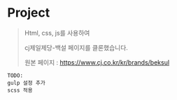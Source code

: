 # Project

> Html, css, js를 사용하여
>  
> cj제일제당-백설 페이지를 클론했습니다.
> 
> 원본 페이지 : https://www.cj.co.kr/kr/brands/beksul

    TODO: 
    gulp 설정 추가
    scss 적용
